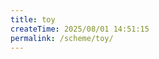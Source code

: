 ```yaml
---
title: toy
createTime: 2025/08/01 14:51:15
permalink: /scheme/toy/
---
```


<div v-html="htmlContent"></div>

<script>
export default {
  data() {
    return {
      htmlContent: '',
    }
  },
  mounted() {
    fetch('/scheme/toy/index.html').then(response => { return response.text() }).then(html => {
      this.htmlContent = html
    })
  }
}
</script>